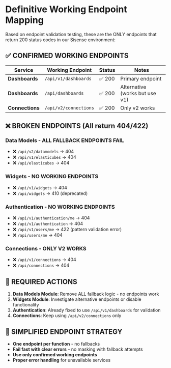 # Definitive Working Endpoint Mapping

Based on endpoint validation testing, these are the ONLY endpoints that return 200 status codes in our Sisense environment:

## ✅ CONFIRMED WORKING ENDPOINTS

| Service | Working Endpoint | Status | Notes |
|---------|-----------------|--------|-------|
| **Dashboards** | `/api/v1/dashboards` | ✅ 200 | Primary endpoint |
| **Dashboards** | `/api/dashboards` | ✅ 200 | Alternative (works but use v1) |
| **Connections** | `/api/v2/connections` | ✅ 200 | Only v2 works |

## ❌ BROKEN ENDPOINTS (All return 404/422)

### Data Models - ALL FALLBACK ENDPOINTS FAIL
- ❌ `/api/v2/datamodels` → 404
- ❌ `/api/v1/elasticubes` → 404  
- ❌ `/api/elasticubes` → 404

### Widgets - NO WORKING ENDPOINTS
- ❌ `/api/v1/widgets` → 404
- ❌ `/api/widgets` → 410 (deprecated)

### Authentication - NO WORKING ENDPOINTS  
- ❌ `/api/v1/authentication/me` → 404
- ❌ `/api/v1/authentication` → 404
- ❌ `/api/v1/users/me` → 422 (pattern validation error)
- ❌ `/api/users/me` → 404

### Connections - ONLY V2 WORKS
- ❌ `/api/v1/connections` → 404
- ❌ `/api/connections` → 404

## 🎯 REQUIRED ACTIONS

1. **Data Models Module**: Remove ALL fallback logic - no endpoints work
2. **Widgets Module**: Investigate alternative endpoints or disable functionality
3. **Authentication**: Already fixed to use `/api/v1/dashboards` for validation
4. **Connections**: Keep using `/api/v2/connections` only

## 🔧 SIMPLIFIED ENDPOINT STRATEGY

- **One endpoint per function** - no fallbacks
- **Fail fast with clear errors** - no masking with fallback attempts
- **Use only confirmed working endpoints**
- **Proper error handling** for unavailable services